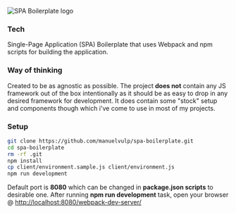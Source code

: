 ![SPA Boilerplate logo](https://raw.githubusercontent.com/manuelvulp/spa-boilerplate/master/client/assets/images/spa-bp.jpg)

### Tech

Single-Page Application (SPA) Boilerplate that uses Webpack and npm scripts for building the application.

### Way of thinking

Created to be as agnostic as possible. The project **does not** contain any JS framework out of the box intentionally as it should be as easy to drop in any desired framework for development. It does contain some "stock" setup and components though which i've come to use in most of my projects.

### Setup

```sh
git clone https://github.com/manuelvulp/spa-boilerplate.git
cd spa-boilerplate
rm -rf .git
npm install
cp client/environment.sample.js client/environment.js
npm run development
```

Default port is **8080** which can be changed in **package.json scripts** to desirable one. After running **npm run development** task, open your browser @ [http://localhost:8080/webpack-dev-server/]

[http://localhost:8080/webpack-dev-server/]: http://localhost:8080/webpack-dev-server/
